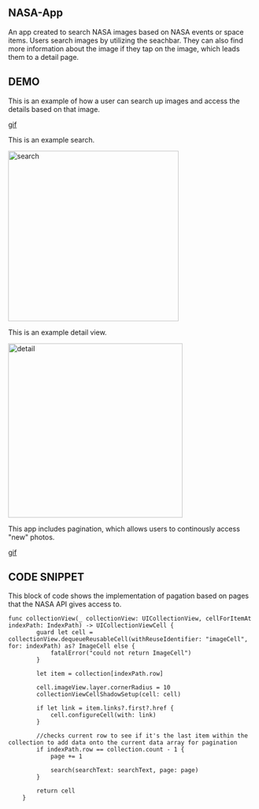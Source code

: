 ## NASA-App

An app created to search NASA images based on NASA events or space items. Users search images by utilizing the seachbar. They can also find more information about the image if they tap on the image, which leads them to a detail page.

## DEMO

This is an example of how a user can search up images and access the details based on that image.

[gif](https://user-images.githubusercontent.com/55721710/128612161-9b84e072-5a4e-496a-abae-1714bb57b7f4.mp4)

This is an example search.

<img width="346" alt="search" src="https://user-images.githubusercontent.com/55721710/128612345-4f7dc309-d213-420b-ab62-17646ff1934a.png">

This is an example detail view.

<img width="354" alt="detail" src="https://user-images.githubusercontent.com/55721710/128612346-77bb8d9e-1434-4a49-96bf-0ca84fcc65a8.png">


This app includes pagination, which allows users to continously access "new" photos. 

[gif](https://user-images.githubusercontent.com/55721710/128612441-82048be2-e3ad-478c-be03-5939530fae61.mp4)

## CODE SNIPPET

This block of code shows the implementation of pagation based on pages that the NASA API gives access to. 

```
func collectionView(_ collectionView: UICollectionView, cellForItemAt indexPath: IndexPath) -> UICollectionViewCell {
        guard let cell = collectionView.dequeueReusableCell(withReuseIdentifier: "imageCell", for: indexPath) as? ImageCell else {
            fatalError("could not return ImageCell")
        }
        
        let item = collection[indexPath.row]
        
        cell.imageView.layer.cornerRadius = 10
        collectionViewCellShadowSetup(cell: cell)
        
        if let link = item.links?.first?.href {
            cell.configureCell(with: link)
        }
        
        //checks current row to see if it's the last item within the collection to add data onto the current data array for pagination
        if indexPath.row == collection.count - 1 {
            page += 1

            search(searchText: searchText, page: page)
        }
        
        return cell
    }
```



